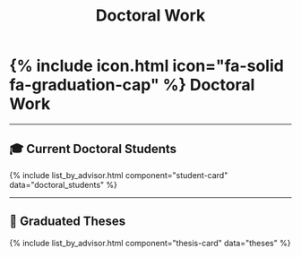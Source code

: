 ﻿---
title: Doctoral Work
nav:
  order: 2
  tooltip: Active doctoral students and past theses
---

# {% include icon.html icon="fa-solid fa-graduation-cap" %} Doctoral Work

---

## 🎓 Current Doctoral Students

{% include list_by_advisor.html component="student-card" data="doctoral_students" %}

---

## 📜 Graduated Theses

{% include list_by_advisor.html component="thesis-card" data="theses" %}
